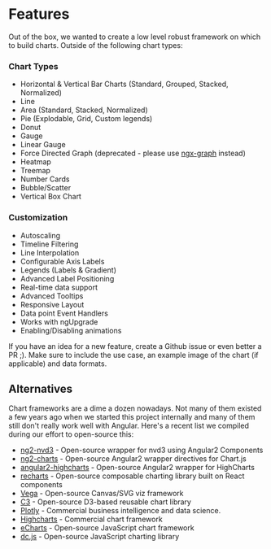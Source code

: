 # Features

Out of the box, we wanted to create a low level robust framework on which to build charts. Outside of the following chart types:

### Chart Types

- Horizontal & Vertical Bar Charts \(Standard, Grouped, Stacked, Normalized\)
- Line
- Area \(Standard, Stacked, Normalized\)
- Pie \(Explodable, Grid, Custom legends\)
- Donut
- Gauge
- Linear Gauge
- Force Directed Graph (deprecated - please use [ngx-graph](https://github.com/swimlane/ngx-graph) instead)
- Heatmap
- Treemap
- Number Cards
- Bubble/Scatter
- Vertical Box Chart

### Customization

- Autoscaling
- Timeline Filtering
- Line Interpolation
- Configurable Axis Labels
- Legends \(Labels & Gradient\)
- Advanced Label Positioning
- Real-time data support
- Advanced Tooltips
- Responsive Layout
- Data point Event Handlers
- Works with ngUpgrade
- Enabling/Disabling animations

If you have an idea for a new feature, create a Github issue or even better a PR ;\). Make sure to include the use case, an example image of the chart \(if applicable\) and data formats.

## Alternatives

Chart frameworks are a dime a dozen nowadays. Not many of them existed a few years ago when we started this project internally and many of them still don't really work well with Angular. Here's a recent list we compiled during our effort to open-source this:

- [ng2-nvd3](https://github.com/krispo/ng2-nvd3) - Open-source wrapper for nvd3 using Angular2 Components
- [ng2-charts](http://valor-software.com/ng2-charts/) - Open-source Angular2 wrapper directives for Chart.js
- [angular2-highcharts](https://www.npmjs.com/package/angular2-highcharts) - Open-source Angular2 wrapper for HighCharts
- [recharts](http://recharts.org/) - Open-source composable charting library built on React components
- [Vega](http://vega.github.io/) - Open-source Canvas/SVG viz framework
- [C3](http://c3js.org/) - Open-source D3-based reusable chart library
- [Plotly](https://plot.ly/) - Commercial business intelligence and data science.
- [Highcharts](http://www.highcharts.com/) - Commercial chart framework
- [eCharts](http://echarts.baidu.com/demo.htm) - Open-source JavaScript chart framework
- [dc.js](http://dc-js.github.io/dc.js) - Open-source JavaScript charting library
